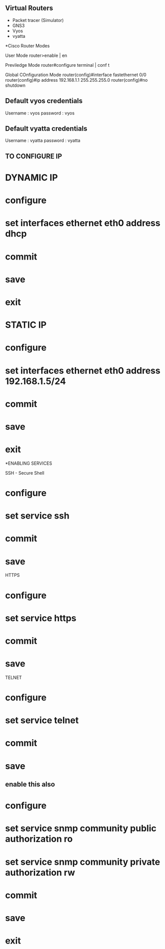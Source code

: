 Virtual Routers
-------------------------
- Packet tracer (Simulator)
- GNS3
- Vyos
- vyatta


*Cisco Router Modes


User Mode
router>enable | en

Previledge Mode
router#configure terminal | conf t

Global COnfiguration Mode
router(config)#interface fastethernet 0/0
router(config)#ip address 192.168.1.1 255.255.255.0
router(config)#no shutdown


Default vyos credentials
----------------------------------------------------------

Username : vyos
password : vyos

Default vyatta credentials
----------------------------------------------------------

Username : vyatta
password : vyatta


TO CONFIGURE IP
----------------------------------------------------------
# DYNAMIC IP #

# configure
# set interfaces ethernet eth0 address dhcp
# commit
# save
# exit

# STATIC IP #

# configure
# set interfaces ethernet eth0 address 192.168.1.5/24
# commit
# save
# exit


*ENABLING SERVICES

SSH - Secure Shell
# configure
# set service ssh
# commit
# save

HTTPS
# configure
# set service https
# commit
# save

TELNET
# configure
# set service telnet
# commit
# save



enable this also
------------------------
# configure

# set service snmp community public authorization ro

# set service snmp community private authorization rw

# commit

# save

# exit



